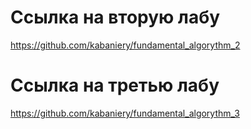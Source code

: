 # Ссылка на вторую лабу
https://github.com/kabaniery/fundamental_algorythm_2
# Ссылка на третью лабу
https://github.com/kabaniery/fundamental_algorythm_3
